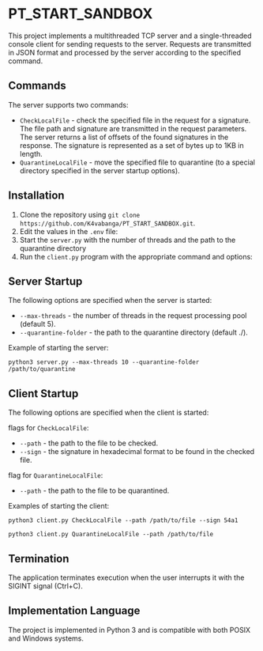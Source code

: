 # PT_START_SANDBOX
This project implements a multithreaded TCP server and a single-threaded console client for sending requests to the server. Requests are transmitted in JSON format and processed by the server according to the specified command.

## Commands
The server supports two commands:

- `CheckLocalFile` - check the specified file in the request for a signature. The file path and signature are transmitted in the request parameters. The server returns a list of offsets of the found signatures in the response. The signature is represented as a set of bytes up to 1KB in length.
- `QuarantineLocalFile` - move the specified file to quarantine (to a special directory specified in the server startup options).

## Installation
1. Clone the repository using `git clone https://github.com/K4vabanga/PT_START_SANDBOX.git`.
2. Edit the values in the `.env` file:
3. Start the `server.py` with the number of threads and the path to the quarantine directory
4. Run the `client.py` program with the appropriate command and options:

## Server Startup
The following options are specified when the server is started:

- `--max-threads` - the number of threads in the request processing pool (default 5).
- `--quarantine-folder` - the path to the quarantine directory (default ./).

Example of starting the server:

```python3 server.py --max-threads 10 --quarantine-folder /path/to/quarantine```

## Client Startup
The following options are specified when the client is started:

flags for `CheckLocalFile`:
- `--path` - the path to the file to be checked.
- `--sign` - the signature in hexadecimal format to be found in the checked file.

flag for `QuarantineLocalFile`:
- `--path` - the path to the file to be quarantined.

Examples of starting the client:

```python3 client.py CheckLocalFile --path /path/to/file --sign 54a1```

```python3 client.py QuarantineLocalFile --path /path/to/file```

## Termination
The application terminates execution when the user interrupts it with the SIGINT signal (Ctrl+C).

## Implementation Language
The project is implemented in Python 3 and is compatible with both POSIX and Windows systems.

